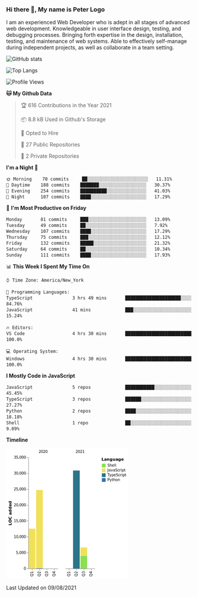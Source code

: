 ### Hi there 👋, My name is Peter Logo

I am an experienced Web Developer who is adept in all stages of advanced web development. Knowledgeable in user interface design, 
testing, and debugging processes. Bringing forth expertise in the design, installation, testing, and maintenance of web systems. 
Able to effectively self-manage during independent projects, as well as collaborate in a team setting.

![GitHub stats](https://github-readme-stats.vercel.app/api?username=peterlogo&show_icons=true&count_private=true&theme=dark)

![Top Langs](https://github-readme-stats.vercel.app/api/top-langs/?username=peterlogo&theme=dark&layout=compact&langs_count=8)

<!--START_SECTION:waka-->
![Profile Views](http://img.shields.io/badge/Profile%20Views-1-blue)

**🐱 My Github Data** 

> 🏆 616 Contributions in the Year 2021
 > 
> 📦 8.8 kB Used in Github's Storage 
 > 
> 💼 Opted to Hire
 > 
> 📜 27 Public Repositories 
 > 
> 🔑 2 Private Repositories  
 > 
**I'm a Night 🦉** 

```text
🌞 Morning    70 commits     ██░░░░░░░░░░░░░░░░░░░░░░░   11.31% 
🌆 Daytime    188 commits    ███████░░░░░░░░░░░░░░░░░░   30.37% 
🌃 Evening    254 commits    ██████████░░░░░░░░░░░░░░░   41.03% 
🌙 Night      107 commits    ████░░░░░░░░░░░░░░░░░░░░░   17.29%

```
📅 **I'm Most Productive on Friday** 

```text
Monday       81 commits     ███░░░░░░░░░░░░░░░░░░░░░░   13.09% 
Tuesday      49 commits     ██░░░░░░░░░░░░░░░░░░░░░░░   7.92% 
Wednesday    107 commits    ████░░░░░░░░░░░░░░░░░░░░░   17.29% 
Thursday     75 commits     ███░░░░░░░░░░░░░░░░░░░░░░   12.12% 
Friday       132 commits    █████░░░░░░░░░░░░░░░░░░░░   21.32% 
Saturday     64 commits     ██░░░░░░░░░░░░░░░░░░░░░░░   10.34% 
Sunday       111 commits    ████░░░░░░░░░░░░░░░░░░░░░   17.93%

```


📊 **This Week I Spent My Time On** 

```text
⌚︎ Time Zone: America/New_York

💬 Programming Languages: 
TypeScript               3 hrs 49 mins       █████████████████████░░░░   84.76% 
JavaScript               41 mins             ███░░░░░░░░░░░░░░░░░░░░░░   15.24%

🔥 Editors: 
VS Code                  4 hrs 30 mins       █████████████████████████   100.0%

💻 Operating System: 
Windows                  4 hrs 30 mins       █████████████████████████   100.0%

```

**I Mostly Code in JavaScript** 

```text
JavaScript               5 repos             ███████████░░░░░░░░░░░░░░   45.45% 
TypeScript               3 repos             ██████░░░░░░░░░░░░░░░░░░░   27.27% 
Python                   2 repos             ████░░░░░░░░░░░░░░░░░░░░░   18.18% 
Shell                    1 repo              ██░░░░░░░░░░░░░░░░░░░░░░░   9.09%

```


**Timeline**

![Chart not found](https://raw.githubusercontent.com/peterlogo/peterlogo/main/charts/bar_graph.png) 


 Last Updated on 09/08/2021
<!--END_SECTION:waka-->


